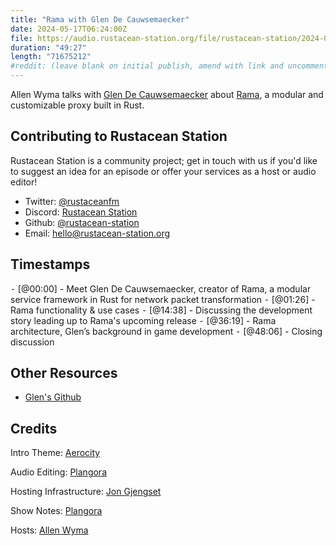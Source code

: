 ```yaml
---
title: "Rama with Glen De Cauwsemaecker"
date: 2024-05-17T06:24:00Z
file: https://audio.rustacean-station.org/file/rustacean-station/2024-05-17-glen-de-cauwsemaecker.mp3
duration: "49:27"
length: "71675212"
#reddit: (leave blank on initial publish, amend with link and uncomment this line after Reddit thread has been posted)
---
```


Allen Wyma talks with [Glen De Cauwsemaecker](https://www.glendc.com/) about [Rama](https://ramaproxy.org/), a modular and customizable proxy built in Rust.

## Contributing to Rustacean Station

Rustacean Station is a community project; get in touch with us if you'd like to suggest an idea for an episode or offer your services as a host or audio editor!

- Twitter: [@rustaceanfm](https://twitter.com/rustaceanfm)
- Discord: [Rustacean Station](https://discord.gg/cHc3Gyc)
- Github: [@rustacean-station](https://github.com/rustacean-station/)
- Email: [hello@rustacean-station.org](mailto:hello@rustacean-station.org)

## Timestamps

⁃ [@00:00] - Meet Glen De Cauwsemaecker, creator of Rama, a modular service framework in Rust for network packet transformation
⁃ [@01:26] - Rama functionality & use cases 
⁃ [@14:38] - Discussing the development story leading up to Rama's upcoming release
⁃ [@36:19] - Rama architecture, Glen’s background in game development
⁃ [@48:06] - Closing discussion 

## Other Resources
- [Glen's Github](https://github.com/glendc/)

## Credits

Intro Theme: [Aerocity](https://twitter.com/AerocityMusic)

Audio Editing: [Plangora](https://twitter.com/plangora)

Hosting Infrastructure: [Jon Gjengset](https://twitter.com/jonhoo/)

Show Notes: [Plangora](https://twitter.com/plangora)

Hosts: [Allen Wyma](https://twitter.com/allenwyma)
